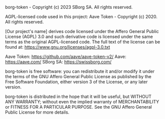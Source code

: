 borg-token - Copyright (c) 2023 SBorg SA. All rights reserved.

AGPL-licensed code used in this project: Aave Token  - Copyright (c) 2020. All rights reserved.

[Our project's name] derives code licensed under the Affero General Public License (AGPL) 3.0 and such derivative code is licensed under the same terms as the original AGPL-licensed code. The full text of the license can be found at: https://www.gnu.org/licenses/agpl-3.0.txt

Aave Token: https://github.com/aave/aave-token-v2/
Aave: https://aave.com/
SBorg SA: https://swissborg.com/

borg-token is free software: you can redistribute it and/or modify it under the terms of the GNU Affero General Public License as published by the Free Software Foundation, either version 3 of the License, or any later version.

borg-token is distributed in the hope that it will be useful, but WITHOUT ANY WARRANTY; without even the implied warranty of MERCHANTABILITY or FITNESS FOR A PARTICULAR PURPOSE. See the GNU Affero General Public License for more details.